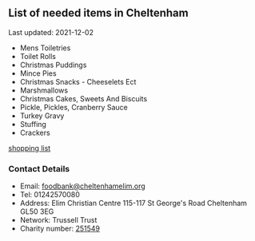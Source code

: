 <!-- summary_marker starts -->
## List of needed items in Cheltenham

Last updated: 2021-12-02

- Mens Toiletries
- Toilet Rolls
- Christmas Puddings
- Mince Pies
- Christmas Snacks - Cheeselets Ect
- Marshmallows
- Christmas Cakes, Sweets And Biscuits
- Pickle, Pickles, Cranberry Sauce
- Turkey Gravy
- Stuffing
- Crackers
<!-- summary_marker ends -->

[shopping list](https://cheltenham.foodbank.org.uk/give-help/donate-food/)

### Contact Details

<!-- contact_marker starts -->
- Email: foodbank@cheltenhamelim.org
- Tel: 01242570080
- Address: Elim Christian Centre 115-117 St George's Road Cheltenham GL50 3EG
- Network: Trussell Trust
- Charity number: [251549](https://register-of-charities.charitycommission.gov.uk/charity-details/?regid=251549&subid=0)
<!-- contact_marker ends -->
